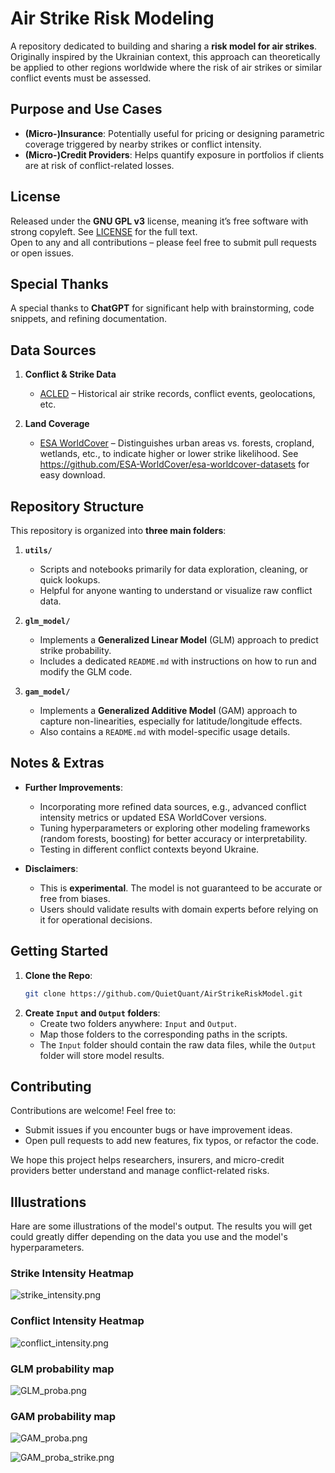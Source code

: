 # Air Strike Risk Modeling

A repository dedicated to building and sharing a **risk model for air strikes**. Originally inspired by the Ukrainian context, this approach can theoretically be applied to other regions worldwide where the risk of air strikes or similar conflict events must be assessed.

## Purpose and Use Cases

- **(Micro-)Insurance**: Potentially useful for pricing or designing parametric coverage triggered by nearby strikes or conflict intensity.  
- **(Micro-)Credit Providers**: Helps quantify exposure in portfolios if clients are at risk of conflict-related losses.

## License

Released under the **GNU GPL v3** license, meaning it’s free software with strong copyleft. See [LICENSE](LICENSE) for the full text.  
Open to any and all contributions – please feel free to submit pull requests or open issues.

## Special Thanks

A special thanks to **ChatGPT** for significant help with brainstorming, code snippets, and refining documentation.

## Data Sources

1. **Conflict & Strike Data**  
   - [ACLED](https://acleddata.com/) – Historical air strike records, conflict events, geolocations, etc.

2. **Land Coverage**  
   - [ESA WorldCover](https://esa-worldcover.org/en) – Distinguishes urban areas vs. forests, cropland, wetlands, etc., to indicate higher or lower strike likelihood. See https://github.com/ESA-WorldCover/esa-worldcover-datasets for easy download.

## Repository Structure

This repository is organized into **three main folders**:

1. **`utils/`**  
   - Scripts and notebooks primarily for data exploration, cleaning, or quick lookups.  
   - Helpful for anyone wanting to understand or visualize raw conflict data.

2. **`glm_model/`**  
   - Implements a **Generalized Linear Model** (GLM) approach to predict strike probability.  
   - Includes a dedicated `README.md` with instructions on how to run and modify the GLM code.

3. **`gam_model/`**  
   - Implements a **Generalized Additive Model** (GAM) approach to capture non-linearities, especially for latitude/longitude effects.  
   - Also contains a `README.md` with model-specific usage details.

## Notes & Extras

- **Further Improvements**:  
  - Incorporating more refined data sources, e.g., advanced conflict intensity metrics or updated ESA WorldCover versions.  
  - Tuning hyperparameters or exploring other modeling frameworks (random forests, boosting) for better accuracy or interpretability.  
  - Testing in different conflict contexts beyond Ukraine.

- **Disclaimers**:  
  - This is **experimental**. The model is not guaranteed to be accurate or free from biases.  
  - Users should validate results with domain experts before relying on it for operational decisions.

## Getting Started

1. **Clone the Repo**:
   ```bash
   git clone https://github.com/QuietQuant/AirStrikeRiskModel.git

2. **Create `Input` and `Output` folders**:
   - Create two folders anywhere: `Input` and `Output`.
   - Map those folders to the corresponding paths in the scripts.
   - The `Input` folder should contain the raw data files, while the `Output` folder will store model results.

## Contributing
Contributions are welcome! Feel free to:
- Submit issues if you encounter bugs or have improvement ideas. 
- Open pull requests to add new features, fix typos, or refactor the code.

We hope this project helps researchers, insurers, and micro-credit providers better understand and manage conflict-related risks.

## Illustrations

Hare are some illustrations of the model's output. The results you will get could greatly differ depending on the data you use and the model's hyperparameters.

### Strike Intensity Heatmap

![strike_intensity.png](examples/strike_intensity.png)

### Conflict Intensity Heatmap

![conflict_intensity.png](examples/conflict_intensity.png)

### GLM probability map

![GLM_proba.png](examples/GLM_proba.png)

### GAM probability map

![GAM_proba.png](examples/GAM_proba.png)

![GAM_proba_strike.png](examples/GAM_proba_strike.png)

